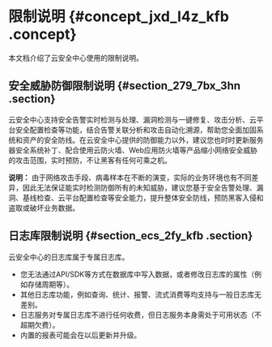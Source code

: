 # 限制说明 {#concept_jxd_l4z_kfb .concept}

本文档介绍了云安全中心使用的限制说明。

## 安全威胁防御限制说明 {#section_279_7bx_3hn .section}

云安全中心支持安全告警实时检测与处理、漏洞检测与一键修复、攻击分析、云平台安全配置检查等功能，结合告警关联分析和攻击自动化溯源，帮助您全面加固系统和资产的安全防线。在云安全中心提供的防御能力以外，建议您也时时更新服务器安全系统补丁、配合使用云防火墙、Web应用防火墙等产品缩小网络安全威胁的攻击范围，实时预防，不让黑客有任何可乘之机。

**说明：** 由于网络攻击手段、病毒样本在不断的演变，实际的业务环境也有不同差异，因此无法保证能实时检测防御所有的未知威胁，建议您基于安全告警处理、漏洞、基线检查、云平台配置检查等安全能力，提升整体安全防线，预防黑客入侵和盗取或破坏业务数据。

## 日志库限制说明 {#section_ecs_2fy_kfb .section}

云安全中心的日志库属于专属日志库。

-   您无法通过API/SDK等方式在数据库中写入数据，或者修改日志库的属性（例如存储周期等）。
-   其他日志库功能，例如查询、统计、报警、流式消费等均支持与一般日志库无差别。
-   日志服务对专属日志库不进行任何收费，但日志服务本身需处于可用状态（不超期欠费）。
-   内置的报表可能会在以后更新并升级。

